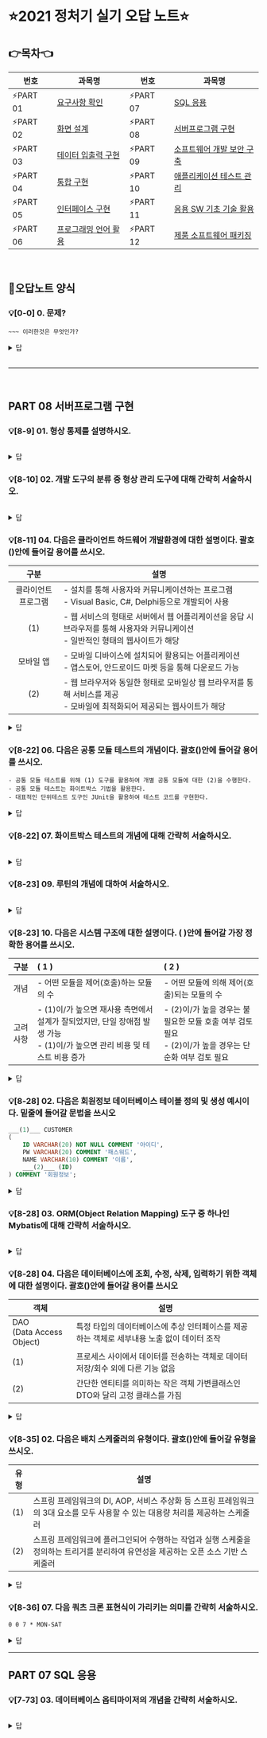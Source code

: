 # :star:2021 정처기 실기 오답 노트:star:

## 👉목차👈

| 번호     | 과목명                                                | 번호     | 과목명                                                       |
| -------- | ----------------------------------------------------- | -------- | ------------------------------------------------------------ |
| ⚡️PART 01 | [요구사항 확인](#part-01-요구사항-확인)               | ⚡️PART 07 | [SQL 응용](#part-07-sql-응용)                                |
| ⚡️PART 02 | [화면 설계](#part-02-화면-설계)                       | ⚡️PART 08 | [서버프로그램 구현](#part-08-서버프로그램-구현)              |
| ⚡️PART 03 | [데이터 입출력 구현](#part-03-데이터-입출력-구현)     | ⚡️PART 09 | [소프트웨어 개발 보안 구축](#part-09-소프트웨어-개발-보안-구축) |
| ⚡️PART 04 | [통합 구현](#part-04-통합-구현)                       | ⚡️PART 10 | [애플리케이션 테스트 관리](#part-10-애플리케이션-테스트-관리) |
| ⚡️PART 05 | [인터페이스 구현](#part-05-인터페이스-구현)           | ⚡️PART 11 | [응용 SW 기초 기술 활용](#part-11-응용-sw-기초-기술-활용)    |
| ⚡️PART 06 | [프로그래밍 언어 활용](#part-06-프로그래밍-언어-활용) | ⚡️PART 12 | [제품 소프트웨어 패키징](#part-12-제품-소프트웨어-패키징)    |



</br>

## 📄오답노트 양식
### 💡[0-0] 0. 문제?

```
~~~ 이러한것은 무엇인가?
```
<details> <summary>답</summary> <div markdown="1">  
  
  ```
  정답
  ```
  
  ##### 해설
    이러이러해서 이게 정답이다
 
</div> </details>

</br>
<hr>
</br>

## PART 08 서버프로그램 구현


### 💡[8-9] 01. 형상 통제를 설명하시오.

```

```

<details> <summary>답</summary> <div markdown="1">  


  ```
  형상 항목의 버전 관리를 위해서 변경 여부와 변경 활동을 통제하는 활동
  ```

  ##### 해설

    형상 통제는 형상 항목의 형상 관리를 위해 형상통제위원회를 운영하며, 소프트웨어 변경의 요구, 평가, 승인이 이루어진다.

</div> </details>



### 💡[8-10] 02. 개발 도구의 분류 중 형상 관리 도구에 대해 간략히 서술하시오.

```

```

<details> <summary>답</summary> <div markdown="1">  


  ```
  개발자들이 작성한 코드와 리소스 등 산출물에 대한 버전 관리를 위해 사용되는 도구이다.
  ```

  ##### 해설

    형상 관리 도구는 시스템 형상 요소(개발 소스, 산출물 문서 등)의 기능적 특성이나 물리적 특성을 
    문서화 변경을 관리하며 변경의 과정이나 실현 상황을 기록/보고한다. 
    형상 관리 도구로는 SVN, GIT등이 주로 사용된다.

</div> </details>



### 💡[8-11] 04. 다음은 클라이언트 하드웨어 개발환경에 대한 설명이다. 괄호()안에 들어갈 용어를 쓰시오. 

|        구분         | 설명                                                         |
| :-----------------: | ------------------------------------------------------------ |
| 클라이언트 프로그램 | - 설치를 통해 사용자와 커뮤니케이션하는 프로그램<br />- Visual Basic, C#, Delphi등으로 개발되어 사용 |
|         (1)         | - 웹 서비스의 형태로 서버에서 웹 어플리케이션을 응답 시 브라우저를 통해 사용자와 커뮤니케이션<br />- 일반적인 형태의 웹사이트가 해당 |
|      모바일 앱      | - 모바일 디바이스에 설치되어 활용되는 어플리케이션<br />- 앱스토어, 안드로이드 마켓 등을 통해 다운로드 가능 |
|         (2)         | - 웹 브라우저와 동일한 형태로 모바일상 웹 브라우저를 통해 서비스를 제공<br />- 모바일에 최적화되어 제공되는 웹사이트가 해당 |

<details> <summary>답</summary> <div markdown="1">  


  ```
  (1) 웹 브라우저
  (2) 모바일 웹
  ```

  ##### 해설

    서버 개발환경에서 제공된 서비스를 사용하기 위해 UI를 제공하는 형태로, 웹 브라우저는 일반적인 웹 사이트에서 구동되며, 
    모바일 웹은 모바일 단말에서 최적화되어 구동되는 사이트를 의미한다

</div> </details>



### 💡[8-22] 06. 다음은 공통 모듈 테스트의 개념이다. 괄호()안에 들어갈 용어를 쓰시오.

```
- 공통 모듈 테스트를 위해 (1) 도구를 활용하여 개별 공통 모듈에 대한 (2)을 수행한다.
- 공통 모듈 테스트는 화이트박스 기법을 활용한다.
- 대표적인 단위테스트 도구인 JUnit을 활용하여 테스트 코드를 구현한다.
```

<details> <summary>답</summary> <div markdown="1">  


  ```
  (1) 통합 개발환경 또는 IDE
  (2) 디버깅
  ```

  ##### 해설

    - 통합 개발환경은 코딩, 디버그, 컴파일, 배포 등 프로그램 개발에 관련된 모든 작업을 하나의 
    프로그램 안에서 처리하는 환경을 제공하는 소프트웨어이다. 대표적으로 이클립스, Visual Studio등이 있다.
    - 디버깅은 컴퓨터 프로그램의 논리적인 오류를 검출하여 제거하는 과정을 뜻한다.

</div> </details>



### 💡[8-22] 07. 화이트박스 테스트의 개념에 대해 간략히 서술하시오. 

```

```

<details> <summary>답</summary> <div markdown="1">  


  ```
  응용 프로그램의 내부 구조와 동작을 검사하는 소프트웨어 테스트 방식이다. 
  ```

  ##### 해설

    화이트박스 테스트를 하는 이유는 내부 소스 코드의 동작을 개발자가 추적할 수 있어 동작의 유효성
    뿐만아니라 실행되는 과정을 살펴봄으로써 불필요한 코드 혹은 테스트되지 못한 부분을 살펴볼 수 있다. 

</div> </details>



### 💡[8-23] 09.  루틴의 개념에 대하여 서술하시오.

```

```

<details> <summary>답</summary> <div markdown="1">  


  ```
  루틴은 소프트웨어에서 특정 동작을 수행하는 일련의 코드로서 기능을 가진 명령들의 모임이다.
  ```

</div> </details>



### 💡[8-23] 10. 다음은 시스템 구조에 대한 설명이다. ( )안에 들어갈 가장 정확한 용어를 쓰시오. 

|   구분   | ( 1 )                                                        | ( 2 )                                                        |
| :------: | :----------------------------------------------------------- | :----------------------------------------------------------- |
|   개념   | - 어떤 모듈을 제어(호출)하는 모듈의 수                       | - 어떤 모듈에 의해 제어(호출)되는 모듈의 수                  |
| 고려사항 | - (1)이/가 높으면 재사용 측면에서 설계가 잘되었지만, 단일 장애점 발생 가능<br />- (1)이/가 높으면 관리 비용 및 테스트 비용 증가 | - (2)이/가 높을 경우는 불필요한 모듈 호출 여부 검토 필요<br />- (2)이/가 높을 경우는 단순화 여부 검토 필요 |

<details> <summary>답</summary> <div markdown="1">  


  ```
  (1) 팬인(Fan-In)
  (2) 팬아웃(Fan-Out)
  ```

  ##### 해설

    - 팬인(Fan-In)은 어떤 모듈을 제어(호출)하는 모듈의 수이다.
    - 팬아웃(Fan-Out)은 어떤 모듈에 의해 제어(호출)되는 모듈의 수이다.

</div> </details>



### 💡[8-28] 02. 다음은 회원정보 데이터베이스 테이블 정의 및 생성 예시이다. 밑줄에 들어갈 문법을 쓰시오 

```sql
___(1)___ CUSTOMER
(
    ID VARCHAR(20) NOT NULL COMMENT '아이디', 
    PW VARCHAR(20) COMMENT '패스워드',
    NAME VARCHAR(10) COMMENT '이름',
    ___(2)___ (ID)
) COMMENT '회원정보';
```

<details> <summary>답</summary> <div markdown="1">  


  ```
  (1) CREATE TABLE
  (2) PRIMARY KEY
  ```

  ##### 해설

    CREATE TABLE문법을 통해 CUSTOMER 테이블을 생성하고, PRIMARY KEY문법을 통해 ID를 PK로 설정한다.

</div> </details>



### 💡[8-28] 03. ORM(Object Relation Mapping) 도구 중 하나인 Mybatis에 대해 간략히 서술하시오.

```

```

<details> <summary>답</summary> <div markdown="1">  


  ```
객체지향 언어인 자바의 관계형 DB프로그래밍을 좀 더 쉽게 할 수 있게 도와주는 개발 프레임워크이다.
  ```

</div> </details>



### 💡[8-28] 04. 다음은 데이터베이스에 조회, 수정, 삭제, 입력하기 위한 객체에 대한 설명이다. 괄호()안에 들어갈 용어를 쓰시오

| 객체                          | 설명                                                         |
| ----------------------------- | ------------------------------------------------------------ |
| DAO<br />(Data Access Object) | 특정 타입의 데이터베이스에 추상 인터페이스를 제공하는 객체로 세부내용 노출 없이 데이터 조작 |
| (1)                           | 프로세스 사이에서 데이터를 전송하는 객체로 데이터 저장/회수 외에 다른 기능 없음 |
| (2)                           | 간단한 엔티티를 의미하는 작은 객체 가변클래스인 DTO와 달리 고정 클래스를 가짐 |

<details> <summary>답</summary> <div markdown="1">  


  ```
  (1) DTO
  (2) VO
  ```

  ##### 해설

    - DAO는 DB질의를 통해 데이터에 접근하는 객체이며, DB접근을 하기위한 로직과 비즈니스 로직을 분리하기 위해서 사용한다.
    - VO는 DB의 한 테이블에 존재하는 컬럼들을 Java에서 객체로 다루기 위해 사용한다.

</div> </details>



### 💡[8-35] 02. 다음은 배치 스케줄러의 유형이다. 괄호()안에 들어갈 유형을 쓰시오.

| 유형 | 설명                                                         |
| ---- | ------------------------------------------------------------ |
| (1)  | 스프링 프레임워크의 DI, AOP, 서비스 추상화 등 스프링 프레임워크의 3대 요소를 모두 사용할 수 있는 대용량 처리를 제공하는 스케줄러 |
| (2)  | 스프링 프레임워크에 플러그인되어 수행하는 작업과 실행 스케줄을 정의하는 트리거를 분리하여 유연성을 제공하는 오픈 소스 기반 스케줄러 |

<details> <summary>답</summary> <div markdown="1">  


  ```
  (1) 스프링 배치
  (2) 쿼츠 스케줄러
  ```

  ##### 해설

    스프링 배치는 백엔드의 배치처리 기능을 구현하는 데 사용하는 프레임 워크이다.
    쿼츠 스케줄러는 Terracotta라는 회사에 의해 개발된 Job Scheduling 라이브러리이다.
    자바기반 프로그램에서도 쉽게 통합해서 개발 가능하다.

</div> </details>



### 💡[8-36] 07. 다음 쿼츠 크론 표현식이 가리키는 의미를 간략히 서술하시오. 

```
0 0 7 * MON-SAT
```

<details> <summary>답</summary> <div markdown="1">  


  ```
스케줄러를 매일 월~토 7시 0분 0초에 실행한다.
  ```

  ##### 해설

    크론 표현식을 참고하여 작성한다.

</div> </details>

---

## PART 07 SQL 응용


### 💡[7-73] 03. 데이터베이스 옵티마이저의 개념을 간략히 서술하시오. 

```

```

<details> <summary>답</summary> <div markdown="1">  


  ```
  sql을 가장 빠르고 효율적으로 수행 할 최적의 처리경로를 생성해주는 DBNS 내부의 핵심엔진이다.
  ```

  ##### 해설

    - 옵티마이저는 사용자가 SQL로 결과를 요구하면 처리경로는 DBMS에 내장된 옵티마이저가 자동으로 생성해준다.
    - 생성한 SQL 처리경로를 실행 계획이라고 부른다.

### 

### 💡[7-74] 03. 사원 테이블에 생년월일이라는 컬럼을 삭제하고자 한다. 알맞은 쿼리를 작성하시오 

```

```

<details> <summary>답</summary> <div markdown="1">  


  ```
  ALTER TABLE 사원 DROP 생년월일;
  ```

  ##### 해설

```### 💡[] . 
- ALTER TABLE에서 컬럼을 삭제하는 문법은 다음과 같다.
`ALTER TABLE 테이블명 DROP 컬럼명;`
```






